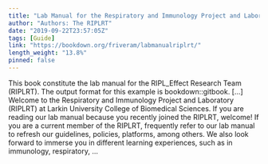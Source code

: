 ```yaml
---
title: "Lab Manual for the Respiratory and Immunology Project and Laboratory Research Team (RIPLRT)"
author: "Authors: The RIPLRT"
date: "2019-09-22T23:57:05Z"
tags: [Guide]
link: "https://bookdown.org/friveram/labmanualriplrt/"
length_weight: "13.8%"
pinned: false
---
```


This book constitute the lab manual for the RIPL_Effect Research Team (RIPLRT). The output format for this example is bookdown::gitbook. [...] Welcome to the Respiratory and Immunology Project and Laboratory (RIPLRT) at Larkin University College of Biomedical Sciences. If you are reading our lab manual because you recently joined the RIPLRT, welcome! If you are a current member of the RIPLRT, frequently refer to our lab manual to refresh our guidelines, policies, platforms, among others. We also look forward to immerse you in different learning experiences, such as in immunology, respiratory,  ...
